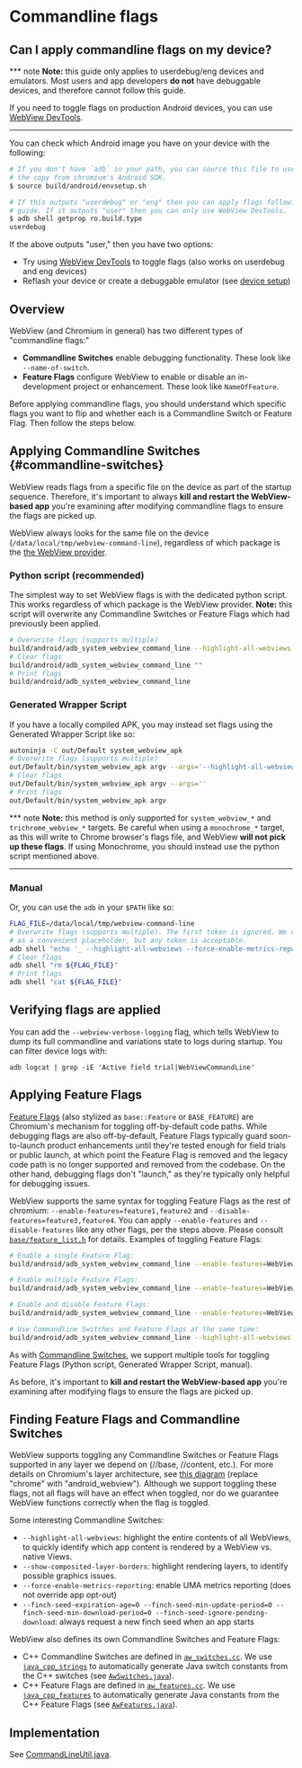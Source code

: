 # Commandline flags

## Can I apply commandline flags on my device?

*** note
**Note:** this guide only applies to userdebug/eng devices and emulators. Most
users and app developers **do not** have debuggable devices, and therefore
cannot follow this guide.

If you need to toggle flags on production Android devices, you can use [WebView
DevTools](developer-ui.md).
***

You can check which Android image you have on your device with the following:

```sh
# If you don't have `adb` in your path, you can source this file to use
# the copy from chromium's Android SDK.
$ source build/android/envsetup.sh

# If this outputs "userdebug" or "eng" then you can apply flags following this
# guide. If it outputs "user" then you can only use WebView DevTools.
$ adb shell getprop ro.build.type
userdebug
```

If the above outputs "user," then you have two options:

* Try using [WebView DevTools](developer-ui.md) to toggle flags (also works on
  userdebug and eng devices)
* Reflash your device or create a debuggable emulator (see [device
  setup](device-setup.md))

## Overview

WebView (and Chromium in general) has two different types of "commandline
flags:"

* **Commandline Switches** enable debugging functionality. These look like
  `--name-of-switch`.
* **Feature Flags** configure WebView to enable or disable an in-development
  project or enhancement. These look like `NameOfFeature`.

Before applying commandline flags, you should understand which specific flags
you want to flip and whether each is a Commandline Switch or Feature Flag.
Then follow the steps below.

## Applying Commandline Switches {#commandline-switches}

<!-- Note: keep this language consistent with the section below. Search for
"kill and restart" -->
WebView reads flags from a specific file on the device as part of the startup
sequence. Therefore, it's important to always **kill and restart the
WebView-based app** you're examining after modifying commandline flags to ensure
the flags are picked up.

WebView always looks for the same file on the device
(`/data/local/tmp/webview-command-line`), regardless of which package is the
[the WebView provider](prerelease.md).

### Python script (recommended)

The simplest way to set WebView flags is with the dedicated python script. This
works regardless of which package is the WebView provider. **Note:** this script
will overwrite any Commandline Switches or Feature Flags which had previously
been applied.

```sh
# Overwrite flags (supports multiple)
build/android/adb_system_webview_command_line --highlight-all-webviews --force-enable-metrics-reporting
# Clear flags
build/android/adb_system_webview_command_line ""
# Print flags
build/android/adb_system_webview_command_line
```

### Generated Wrapper Script

If you have a locally compiled APK, you may instead set flags using the
Generated Wrapper Script like so:

```sh
autoninja -C out/Default system_webview_apk
# Overwrite flags (supports multiple)
out/Default/bin/system_webview_apk argv --args='--highlight-all-webviews --force-enable-metrics-reporting'
# Clear flags
out/Default/bin/system_webview_apk argv --args=''
# Print flags
out/Default/bin/system_webview_apk argv
```

*** note
**Note:** this method is only supported for `system_webview_*` and
`trichrome_webview_*` targets. Be careful when using a `monochrome_*` target, as
this will write to Chrome browser's flags file, and WebView **will not pick up
these flags**. If using Monochrome, you should instead use the python script
mentioned above.
***

### Manual

Or, you can use the `adb` in your `$PATH` like so:

```sh
FLAG_FILE=/data/local/tmp/webview-command-line
# Overwrite flags (supports multiple). The first token is ignored. We use '_'
# as a convenient placeholder, but any token is acceptable.
adb shell "echo '_ --highlight-all-webviews --force-enable-metrics-reporting' > ${FLAG_FILE}"
# Clear flags
adb shell "rm ${FLAG_FILE}"
# Print flags
adb shell "cat ${FLAG_FILE}"
```

## Verifying flags are applied

You can add the `--webview-verbose-logging` flag, which tells WebView to dump
its full commandline and variations state to logs during startup. You can filter
device logs with:

```shell
adb logcat | grep -iE 'Active field trial|WebViewCommandLine'
```

## Applying Feature Flags

[Feature Flags](/base/feature_list.h) (also stylized as `base::Feature` or
`BASE_FEATURE`) are Chromium's mechanism for toggling off-by-default code paths.
While debugging flags are also off-by-default, Feature Flags typically guard
soon-to-launch product enhancements until they're tested enough for field trials
or public launch, at which point the Feature Flag is removed and the legacy code
path is no longer supported and removed from the codebase. On the other hand,
debugging flags don't "launch," as they're typically only helpful for debugging
issues.

WebView supports the same syntax for toggling Feature Flags as the rest of
chromium: `--enable-features=feature1,feature2` and
`--disable-features=feature3,feature4`. You can apply `--enable-features` and
`--disable-features` like any other flags, per the steps above. Please consult
[`base/feature_list.h`](/base/feature_list.h) for details. Examples of toggling
Feature Flags:

```sh
# Enable a single Feature Flag:
build/android/adb_system_webview_command_line --enable-features=WebViewTestFeature

# Enable multiple Feature Flags:
build/android/adb_system_webview_command_line --enable-features=WebViewTestFeature,WebViewBrotliSupport

# Enable and disable Feature Flags:
build/android/adb_system_webview_command_line --enable-features=WebViewTestFeature --disable-features=WebViewBrotliSupport

# Use Commandline Switches and Feature Flags at the same time:
build/android/adb_system_webview_command_line --highlight-all-webviews --enable-features=WebViewTestFeature
```

As with [Commandline Switches](#commandline-switches), we support multiple tools
for toggling Feature Flags (Python script, Generated Wrapper Script, manual).

<!-- Note: keep this language consistent with the section above. Search for
"kill and restart" -->
As before, it's important to **kill and restart the WebView-based app** you're
examining after modifying flags to ensure the flags are picked up.

## Finding Feature Flags and Commandline Switches

WebView supports toggling any Commandline Switches or Feature Flags supported in
any layer we depend on (//base, //content, etc.). For more details on Chromium's
layer architecture, see [this
diagram](https://www.chromium.org/developers/content-module) (replace "chrome"
with "android\_webview"). Although we support toggling these flags, not all
flags will have an effect when toggled, nor do we guarantee WebView functions
correctly when the flag is toggled.

Some interesting Commandline Switches:

 * `--highlight-all-webviews`: highlight the entire contents of all WebViews, to
   quickly identify which app content is rendered by a WebView vs. native Views.
 * `--show-composited-layer-borders`: highlight rendering layers, to identify
   possible graphics issues.
 * `--force-enable-metrics-reporting`: enable UMA metrics reporting (does not
   override app opt-out)
 * `--finch-seed-expiration-age=0 --finch-seed-min-update-period=0 --finch-seed-min-download-period=0 --finch-seed-ignore-pending-download`: always request a new finch seed when an app starts

WebView also defines its own Commandline Switches and Feature Flags:

 * C++ Commandline Switches are defined in
   [`aw_switches.cc`](/android_webview/common/aw_switches.cc). We use
   [`java_cpp_strings`](/docs/android_accessing_cpp_switches_in_java.md) to
   automatically generate Java switch constants from the C++ switches (see
   [`AwSwitches.java`](https://source.chromium.org/chromium/chromium/src/+/main:out/android-Debug/gen/android_webview/common_java/generated_java/input_srcjars/org/chromium/android_webview/common/AwSwitches.java)).
 * C++ Feature Flags are defined in
   [`aw_features.cc`](/android_webview/common/aw_features.cc). We use
   [`java_cpp_features`](/docs/android_accessing_cpp_features_in_java.md) to
   automatically generate Java constants from the C++ Feature Flags (see
   [`AwFeatures.java`](https://source.chromium.org/chromium/chromium/src/+/main:out/android-Debug/gen/android_webview/common_java/generated_java/input_srcjars/org/chromium/android_webview/common/AwFeatures.java)).

## Implementation

See [CommandLineUtil.java](https://cs.chromium.org/chromium/src/android_webview/java/src/org/chromium/android_webview/common/CommandLineUtil.java).
